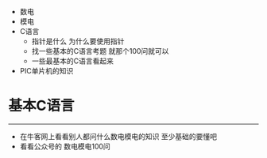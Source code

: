 - 数电
- 模电
- C语言
	- 指针是什么 为什么要使用指针
	- 找一些基本的C语言考题 就那个100问就可以
	- 一些最基本的C语言看起来
- PIC单片机的知识

# 基本C语言
___

- 在牛客网上看看别人都问什么数电模电的知识 至少基础的要懂吧
- 看看公众号的 数电模电100问